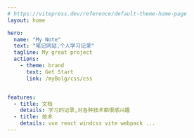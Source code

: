 ```yaml
---
# https://vitepress.dev/reference/default-theme-home-page
layout: home

hero:
  name: "My Note"
  text: "笔记网站,个人学习记录"
  tagline: My great project
  actions:
    - theme: brand
      text: Get Start
      link: /myBolg/css/css


features:
  - title: 文档
    details: 学习的记录,对各种技术都很感兴趣
  - title: 技术
    details: vue react windcss vite webpack ...
---
```


